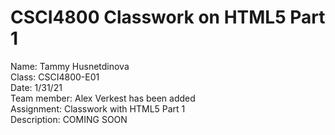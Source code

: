 # CSCI4800 Classwork on HTML5 Part 1
Name: Tammy Husnetdinova <br />
Class: CSCI4800-E01 <br />
Date: 1/31/21 <br />
Team member: Alex Verkest has been added <br />
Assignment: Classwork with HTML5 Part 1 <br />
Description: COMING SOON <br />
